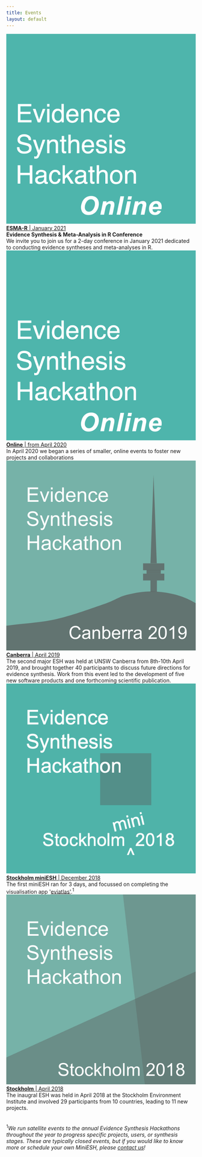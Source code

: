 ```yaml
---
title: Events
layout: default
---
```

<div class="clearfix">
  <a href="/events/2020-04-online.html">
    <img class="profiletext"
    src="/assets/images/events/2021-01-ESMAR.png"
    alt="ESH Online 2020"/>
  </a>
  <a href="/events/2021-01-ESMAR.html"><b>ESMA-R</b> | January 2021</a><br>
  <b>Evidence Synthesis & Meta-Analysis in R Conference</b><br>
  We invite you to join us for a 2-day conference in January 2021 dedicated to conducting evidence syntheses and meta-analyses in R.
</div>

<div class="clearfix">
  <a href="/events/2020-04-online.html">
    <img class="profiletext"
    src="/assets/images/events/2020-04-online.png"
    alt="ESH Online 2020"/>
  </a>
  <a href="/events/2020-04-online.html"><b>Online</b> | from April 2020</a><br>
  In April 2020 we began a series of smaller, online events to foster new projects and collaborations
</div>

<div class="clearfix">
  <a href="/events/2019-04-canberra.html">
    <img class="profiletext"
    src="/assets/images/events/2019-04-canberra.png"
    alt="ESH Canberra 2019"/>
  </a>
  <a href="/events/2019-04-canberra.html"><b>Canberra</b> | April 2019</a><br>
  The second major ESH was held at UNSW Canberra from 8th-10th April 2019, and brought together 40 participants to discuss future directions for evidence synthesis. Work from this event led to the development of five new software products and one forthcoming scientific publication.  
</div>

<div class="clearfix">
  <a href="/events/2018-12-stockholm-mini.html">
    <img class="profiletext"
    src="/assets/images/events/2018-12-stockholm-mini.png"
    alt="ESH Stockholm mini 2018"/>
  </a><a href="/events/2018-12-stockholm-mini.html"><b>Stockholm miniESH</b> | December 2018</a><br>
  The first miniESH ran for 3 days, and focussed on completing the visualisation app '<a href="https://github.com/ESHackathon/eviatlas">eviatlas'</a>.<sup>1</sup>  
</div>

<div class="clearfix">
  <a href="/events/2018-04-stockholm.html">
    <img class="profiletext"
    src="/assets/images/events/2018-04-stockholm.png"
    alt="ESH Stockholm 2018"/>
  </a><a href="/events/2018-04-stockholm.html"><b>Stockholm</b> | April 2018</a><br>
  The inaugral ESH was held in April 2018 at the Stockholm Environment Institute and involved 29 participants from 10 countries, leading to 11 new projects.  
</div>

<br>
<br>
<sup>1</sup><em>We run satellite events to the annual Evidence Synthesis Hackathons throughout the year to progress specific projects, users, or synthesis stages. These are typically closed events, but if you would like to know more or schedule your own MiniESH, please <a href="mailto:eshackathon@gmail.com">contact us</a>!</em>